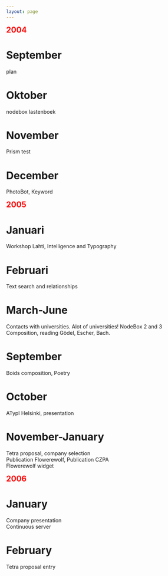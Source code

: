 ```yaml
---
layout: page
---
```

<p><span style="font-size:150%;font-weight:bold;">
<a style="color:red" >2004</a>
</span></p>

<h1>September</h1>

<p>plan</p>

<h1>Oktober</h1>

<p>nodebox lastenboek</p>

<h1>November</h1>

<p>Prism test</p>

<h1>December</h1>

<p>PhotoBot, Keyword</p>

<p><span style="font-size:150%;font-weight:bold;">
<a style="color:red" >2005</a>
</span></p>

<h1>Januari</h1>

<p>Workshop Lahti, Intelligence and Typography</p>

<h1>Februari</h1>

<p>Text search and relationships</p>

<h1>March-June</h1>

<p>Contacts with universities. Alot of universities!
NodeBox 2 and 3
Composition, reading Gödel, Escher, Bach.</p>

<h1>September</h1>

<p>Boids composition, Poetry</p>

<h1>October</h1>

<p>ATypI Helsinki, presentation</p>

<h1>November-January</h1>

<p>Tetra proposal, company selection <BR>
Publication Flowerewolf,
Publication CZPA <BR>
Flowerewolf widget</p>

<p><span style="font-size:150%;font-weight:bold;">
<a style="color:red" >2006</a>
</span></p>

<h1>January</h1>

<p>Company presentation <BR>
Continuous server</p>

<h1>February</h1>

<p>Tetra proposal entry</p>
